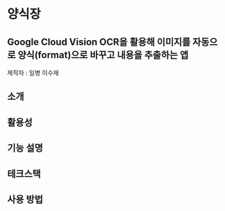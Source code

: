 # 양식장

## Google Cloud Vision OCR을 활용해 이미지를 자동으로 양식(format)으로 바꾸고 내용을 추출하는 앱

제작자 : 일병 이수재

## 소개

## 활용성

## 기능 설명

## 테크스택

## 사용 방법




